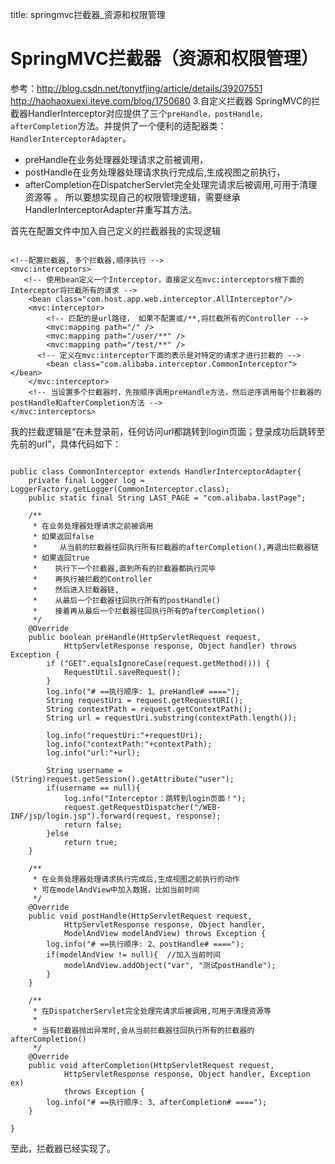 title: springmvc拦截器_资源和权限管理 

#  SpringMVC拦截器（资源和权限管理） 
参考：http://blog.csdn.net/tonytfjing/article/details/39207551 http://haohaoxuexi.iteye.com/blog/1750680
3.自定义拦截器
SpringMVC的拦截器HandlerInterceptor对应提供了三个` preHandle，postHandle，afterCompletion `方法。并提供了一个便利的适配器类：` HandlerInterceptorAdapter `。 
  * preHandle在业务处理器处理请求之前被调用，
  * postHandle在业务处理器处理请求执行完成后,生成视图之前执行，
  * afterCompletion在DispatcherServlet完全处理完请求后被调用,可用于清理资源等 。
所以要想实现自己的权限管理逻辑，需要继承HandlerInterceptorAdapter并重写其方法。

首先在配置文件中加入自己定义的拦截器我的实现逻辑
```

<!--配置拦截器, 多个拦截器,顺序执行 -->  
<mvc:interceptors>    
   <!-- 使用bean定义一个Interceptor，直接定义在mvc:interceptors根下面的Interceptor将拦截所有的请求 -->  
    <bean class="com.host.app.web.interceptor.AllInterceptor"/>  
    <mvc:interceptor>    
        <!-- 匹配的是url路径， 如果不配置或/**,将拦截所有的Controller -->  
        <mvc:mapping path="/" />  
        <mvc:mapping path="/user/**" />  
        <mvc:mapping path="/test/**" />  
      <!-- 定义在mvc:interceptor下面的表示是对特定的请求才进行拦截的 -->  
        <bean class="com.alibaba.interceptor.CommonInterceptor"></bean>    
    </mvc:interceptor>  
    <!-- 当设置多个拦截器时，先按顺序调用preHandle方法，然后逆序调用每个拦截器的postHandle和afterCompletion方法 -->  
</mvc:interceptors>  

```

我的拦截逻辑是“在未登录前，任何访问url都跳转到login页面；登录成功后跳转至先前的url”，具体代码如下：
```

public class CommonInterceptor extends HandlerInterceptorAdapter{  
    private final Logger log = LoggerFactory.getLogger(CommonInterceptor.class);  
    public static final String LAST_PAGE = "com.alibaba.lastPage";  

    /**  
     * 在业务处理器处理请求之前被调用  
     * 如果返回false  
     *     从当前的拦截器往回执行所有拦截器的afterCompletion(),再退出拦截器链 
     * 如果返回true  
     *    执行下一个拦截器,直到所有的拦截器都执行完毕  
     *    再执行被拦截的Controller  
     *    然后进入拦截器链,  
     *    从最后一个拦截器往回执行所有的postHandle()  
     *    接着再从最后一个拦截器往回执行所有的afterCompletion()  
     */    
    @Override    
    public boolean preHandle(HttpServletRequest request,    
            HttpServletResponse response, Object handler) throws Exception {    
        if ("GET".equalsIgnoreCase(request.getMethod())) {  
            RequestUtil.saveRequest();  
        }  
        log.info("# ==执行顺序: 1、preHandle# ====");    
        String requestUri = request.getRequestURI();  
        String contextPath = request.getContextPath();  
        String url = requestUri.substring(contextPath.length());  
        
        log.info("requestUri:"+requestUri);    
        log.info("contextPath:"+contextPath);    
        log.info("url:"+url);    
          
        String username =  (String)request.getSession().getAttribute("user");   
        if(username == null){  
            log.info("Interceptor：跳转到login页面！");  
            request.getRequestDispatcher("/WEB-INF/jsp/login.jsp").forward(request, response);  
            return false;  
        }else  
            return true;     
    }    
    
    /** 
     * 在业务处理器处理请求执行完成后,生成视图之前执行的动作    
     * 可在modelAndView中加入数据，比如当前时间 
     */  
    @Override    
    public void postHandle(HttpServletRequest request,    
            HttpServletResponse response, Object handler,    
            ModelAndView modelAndView) throws Exception {     
        log.info("# ==执行顺序: 2、postHandle# ====");    
        if(modelAndView != null){  //加入当前时间    
            modelAndView.addObject("var", "测试postHandle");    
        }    
    }    
    
    /**  
     * 在DispatcherServlet完全处理完请求后被调用,可用于清理资源等   
     *   
     * 当有拦截器抛出异常时,会从当前拦截器往回执行所有的拦截器的afterCompletion()  
     */    
    @Override    
    public void afterCompletion(HttpServletRequest request,    
            HttpServletResponse response, Object handler, Exception ex)    
            throws Exception {    
        log.info("# ==执行顺序: 3、afterCompletion# ====");    
    }    
  
}    

```
至此，拦截器已经实现了。
